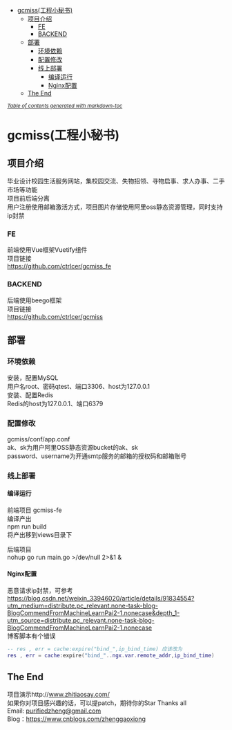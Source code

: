 <!--
 * @Descripttion: 
 * @version: 
 * @Author: Zheng Gaoxiong
 * @Date: 2020-06-06 20:32:27
 * @LastEditors: Zheng Gaoxiong
 * @LastEditTime: 2020-06-06 20:34:21
--> 
- [gcmiss(工程小秘书)](#gcmiss工程小秘书)
  - [项目介绍](#项目介绍)
    - [FE](#fe)
    - [BACKEND](#backend)
  - [部署](#部署)
    - [环境依赖](#环境依赖)
    - [配置修改](#配置修改)
    - [线上部署](#线上部署)
      - [编译运行](#编译运行)
      - [Nginx配置](#nginx配置)
  - [The End](#the-end)

<small><i><a href='http://ecotrust-canada.github.io/markdown-toc/'>Table of contents generated with markdown-toc</a></i></small>

# gcmiss(工程小秘书)  
## 项目介绍  
毕业设计校园生活服务网站，集校园交流、失物招领、寻物启事、求人办事、二手市场等功能  
项目前后端分离  
用户注册使用邮箱激活方式，项目图片存储使用阿里oss静态资源管理，同时支持ip封禁

### FE  
前端使用Vue框架Vuetify组件    
项目链接  
https://github.com/ctrlcer/gcmiss_fe  

### BACKEND  
后端使用beego框架  
项目链接  
https://github.com/ctrlcer/gcmiss  

## 部署  
### 环境依赖  
安装，配置MySQL  
用户名root、密码qtest、端口3306、host为127.0.0.1  
安装、配置Redis  
Redis的host为127.0.0.1、端口6379  

### 配置修改  
gcmiss/conf/app.conf  
ak、sk为用户阿里OSS静态资源bucket的ak、sk  
password、username为开通smtp服务的邮箱的授权码和邮箱账号  

### 线上部署  

#### 编译运行  
前端项目 gcmiss-fe  
编译产出  
npm run build  
将产出移到views目录下

后端项目  
nohup go run main.go  >/dev/null 2>&1 &  

#### Nginx配置  
恶意请求ip封禁，可参考    
https://blog.csdn.net/weixin_33946020/article/details/91834554?utm_medium=distribute.pc_relevant.none-task-blog-BlogCommendFromMachineLearnPai2-1.nonecase&depth_1-utm_source=distribute.pc_relevant.none-task-blog-BlogCommendFromMachineLearnPai2-1.nonecase  
博客脚本有个错误  
```lua
-- res , err = cache:expire("bind_",ip_bind_time) 应该改为
res , err = cache:expire("bind_"..ngx.var.remote_addr,ip_bind_time)
```
## The End
项目演示http://www.zhitiaosay.com/  
如果你对项目感兴趣的话，可以提patch，期待你的Star 
Thanks all  
Email: purifiedzheng@gmail.com  
Blog：https://www.cnblogs.com/zhenggaoxiong
